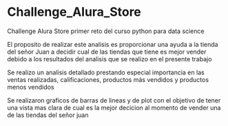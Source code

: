 # Challenge_Alura_Store
Challenge Alura Store primer reto del curso python para data science 

El proposito de realizar este analisis es proporcionar una ayuda a la tienda del señor Juan a decidir cual de las tiendas que tiene es mejor vender debido a los resultados del analisis que se realizo en el presente trabajo 

Se realizo un analisis detallado prestando especial importancia en las ventas realizadas, calificaciones, productos más vendidos y productos menos vendidos 

Se realizaron graficos de barras de lineas y de plot con el objetivo de tener una vista mas clara de cual es la mejor decicion al momento de vender una de las tiendas del señor juan 
